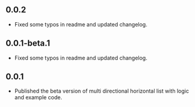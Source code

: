## 0.0.2

* Fixed some typos in readme and updated changelog.

## 0.0.1-beta.1

* Fixed some typos in readme and updated changelog.

## 0.0.1

* Published the beta version of multi directional horizontal list with logic and example code.
